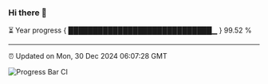 ### Hi there 👋

⏳ Year progress { █████████████████████████████▁ } 99.52 %

---

⏰ Updated on Mon, 30 Dec 2024 06:07:28 GMT

![Progress Bar CI](https://github.com/liununu/liununu/workflows/Progress%20Bar%20CI/badge.svg)
